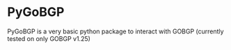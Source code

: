 # PyGoBGP

PyGoBGP is a very basic python package to interact with GOBGP (currently tested on only GOBGP v1.25)


